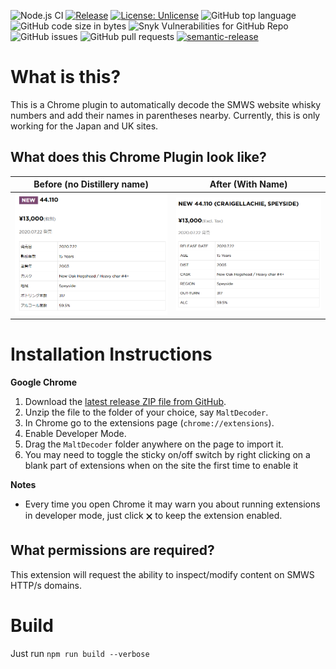 ![Node.js CI](https://github.com/elliottback/MaltDecoder/workflows/Node.js%20CI/badge.svg)
[![Release](https://github.com/elliottback/MaltDecoder/actions/workflows/release.yml/badge.svg)](https://github.com/elliottback/MaltDecoder/actions/workflows/release.yml)
[![License: Unlicense](https://img.shields.io/badge/license-Unlicense-blue.svg)](http://unlicense.org/)
![GitHub top language](https://img.shields.io/github/languages/top/elliottback/MaltDecoder)
![GitHub code size in bytes](https://img.shields.io/github/languages/code-size/elliottback/MaltDecoder)
![Snyk Vulnerabilities for GitHub Repo](https://img.shields.io/snyk/vulnerabilities/github/elliottback/MaltDecoder)
![GitHub issues](https://img.shields.io/github/issues/elliottback/MaltDecoder)
![GitHub pull requests](https://img.shields.io/github/issues-pr/elliottback/MaltDecoder)
[![semantic-release](https://img.shields.io/badge/%20%20%F0%9F%93%A6%F0%9F%9A%80-semantic--release-e10079.svg)](https://github.com/semantic-release/semantic-release)

# What is this?

This is a Chrome plugin to automatically decode the SMWS website whisky numbers and add their names in parentheses nearby.  Currently, this is only working for the Japan and UK sites. 

## What does this Chrome Plugin look like?

|Before (no Distillery name)|After (With Name)|
|----|-----|
|![Before](/img/smwsbefore.png)|![After](/img/smwsafter.png)|

# Installation Instructions
**Google Chrome**
1. Download the [latest release ZIP file from GitHub](https://github.com/elliottback/MaltDecoder/releases/latest/download/MaltDecoder.zip).
1. Unzip the file to the folder of your choice, say `MaltDecoder`.
1. In Chrome go to the extensions page (`chrome://extensions`).
1. Enable Developer Mode.
1. Drag the `MaltDecoder` folder anywhere on the page to import it.
1. You may need to toggle the sticky on/off switch by right clicking on a blank part of extensions when on the site the first time to enable it

**Notes**
* Every time you open Chrome it may warn you about running extensions in developer mode, just click 🗙 to keep the extension enabled.

## What permissions are required?

This extension will request the ability to inspect/modify content on SMWS HTTP/s domains.

# Build

Just run `npm run build --verbose`
